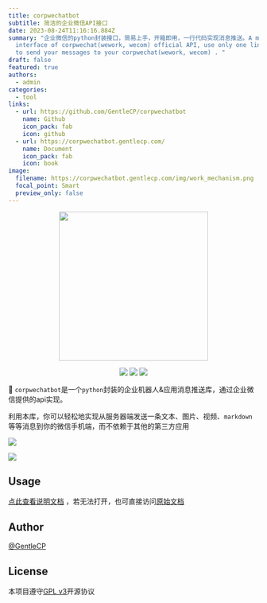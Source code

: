 ```yaml
---
title: corpwechatbot
subtitle: 简洁的企业微信API接口
date: 2023-08-24T11:16:16.884Z
summary: "企业微信的python封装接口，简易上手，开箱即用，一行代码实现消息推送。A more convenient python wrapper
  interface of corpwechat(wework, wecom) official API, use only one line of code
  to send your messages to your corpwechat(wework, wecom) . "
draft: false
featured: true
authors:
  - admin
categories:
  - tool
links:
  - url: https://github.com/GentleCP/corpwechatbot
    name: Github
    icon_pack: fab
    icon: github
  - url: https://corpwechatbot.gentlecp.com/
    name: Document
    icon_pack: fab
    icon: book
image:
  filename: https://corpwechatbot.gentlecp.com/img/work_mechanism.png
  focal_point: Smart
  preview_only: false
---
```

<p align="center">
<a href="https://github.com/GentleCP/corpwechat-bot"><img width="300" src="https://camo.githubusercontent.com/770e8d5fa4b8fcb8e0a3b3e5478e510b19b36f521ec0fa7b957d5a0951571db1/68747470733a2f2f67697465652e636f6d2f67656e746c6563702f496d6755726c2f7261772f6d61737465722f32303231303432353131313532332e706e67"></a>
</p>

<p align="center">
<a href="https://hits.seeyoufarm.com"><img src="https://hits.seeyoufarm.com/api/count/incr/badge.svg?url=https%3A%2F%2Fgithub.com%2FGentleCP%2Fcorpwechat-bot&count_bg=%2379C83D&title_bg=%23555555&icon=&icon_color=%23E7E7E7&title=hits&edge_flat=false"/></a>
<a ><img src="https://img.shields.io/badge/python-3.5%2B-blue"/></a>
<a ><img src="https://img.shields.io/pypi/v/corpwechatbot"/></a>
</p>

👋 `corpwechatbot`是一个`python`封装的企业机器人&应用消息推送库，通过企业微信提供的api实现。

利用本库，你可以轻松地实现从服务器端发送一条文本、图片、视频、`markdown`等等消息到你的微信手机端，而不依赖于其他的第三方应用

![](https://github.com/GentleCP/corpwechatbot/raw/master/docs/img/work_mechanism.png)

![](https://github.com/GentleCP/corpwechatbot/raw/master/docs/img/app_msgsend.gif)
## Usage
[点此查看说明文档](https://corpwechatbot.gentlecp.com) ，若无法打开，也可直接访问[原始文档](https://github.com/GentleCP/corpwechatbot/raw/master/docs/docs/index.md)

## Author

[@GentleCP](https://github.com/GentleCP)

## License

本项目遵守[GPL v3](LICENSE)开源协议



